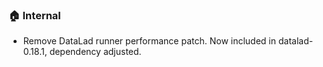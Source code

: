 ### 🏠 Internal

- Remove DataLad runner performance patch. Now included in datalad-0.18.1,
  dependency adjusted.
